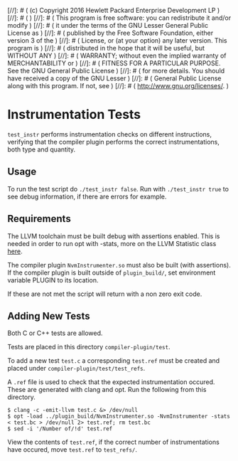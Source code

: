 [//]: # ( (c) Copyright 2016 Hewlett Packard Enterprise Development LP         )
[//]: # (                                                                      )
[//]: # ( This program is free software: you can redistribute it and/or modify )
[//]: # ( it under the terms of the GNU Lesser General Public License as       )
[//]: # ( published by the Free Software Foundation, either version 3 of the   )
[//]: # ( License, or (at your option) any later version. This program is      )
[//]: # ( distributed in the hope that it will be useful, but WITHOUT ANY      )
[//]: # ( WARRANTY; without even the implied warranty of MERCHANTABILITY or    )
[//]: # ( FITNESS FOR A PARTICULAR PURPOSE. See the GNU General Public License )
[//]: # ( for more details. You should have received a copy of the GNU Lesser  )
[//]: # ( General Public License along with this program. If not, see          )
[//]: # ( <http://www.gnu.org/licenses/>.                                      )

# Instrumentation Tests

`test_instr` performs instrumentation checks on different instructions, verifying
that the compiler plugin performs the correct instrumentations, both type and quantity.

## Usage

To run the test script do `./test_instr false`. Run with
`./test_instr true` to see debug information, if there are errors
for example.

## Requirements

The LLVM toolchain must be built debug with assertions enabled. This is needed in order to
run opt with -stats, more on the LLVM Statistic class
[here](http://llvm.org/docs/ProgrammersManual.html#statistic).

The compiler plugin `NvmInstrumenter.so` must also be built (with assertions).
If the compiler plugin is built outside of `plugin_build/`,
set environment variable PLUGIN to its location.

If these are not met the script will return with a non zero exit code.

## Adding New Tests

Both C or C++ tests are allowed.

Tests are placed in this directory `compiler-plugin/test`.

To add a new test `test.c` a corresponding `test.ref` must be created
and placed under `compiler-plugin/test/test_refs`.

A `.ref` file is used to check that the expected instrumentation
occured. These are generated with clang and opt. Run the following from this directory.

    $ clang -c -emit-llvm test.c &> /dev/null
    $ opt -load ../plugin_build/NvmInstrumenter.so -NvmInstrumenter -stats < test.bc > /dev/null 2> test.ref; rm test.bc
    $ sed -i '/Number of/!d' test.ref

View the contents of `test.ref`, if the correct number of instrumentations have occured,
move `test.ref` to `test_refs/`.
